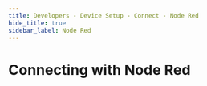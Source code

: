 ```yaml
---
title: Developers - Device Setup - Connect - Node Red
hide_title: true
sidebar_label: Node Red
---
```


# Connecting with Node Red
